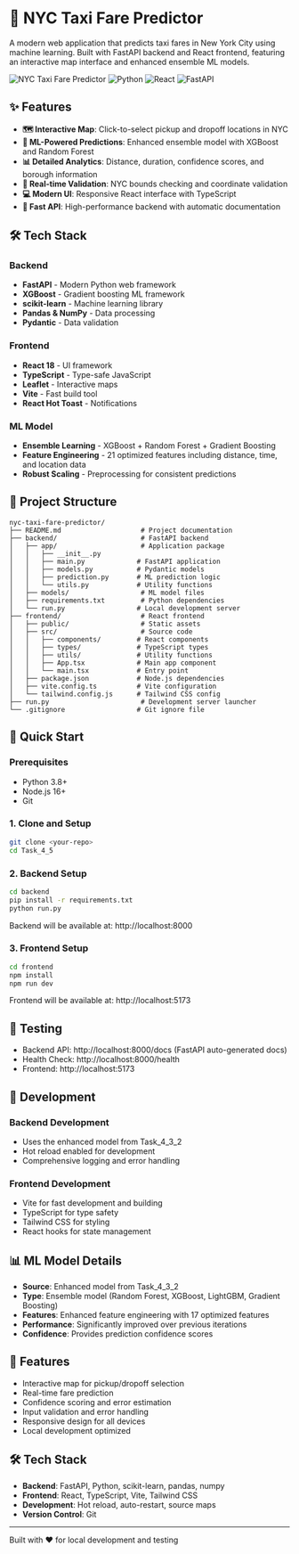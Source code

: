 # 🚖 NYC Taxi Fare Predictor

A modern web application that predicts taxi fares in New York City using machine learning. Built with FastAPI backend and React frontend, featuring an interactive map interface and enhanced ensemble ML models.

![NYC Taxi Fare Predictor](https://img.shields.io/badge/Status-Production%20Ready-brightgreen)
![Python](https://img.shields.io/badge/Python-3.11+-blue)
![React](https://img.shields.io/badge/React-18+-61DAFB)
![FastAPI](https://img.shields.io/badge/FastAPI-0.104+-009688)

## ✨ Features

- **🗺️ Interactive Map**: Click-to-select pickup and dropoff locations in NYC
- **🤖 ML-Powered Predictions**: Enhanced ensemble model with XGBoost and Random Forest
- **📊 Detailed Analytics**: Distance, duration, confidence scores, and borough information  
- **🎯 Real-time Validation**: NYC bounds checking and coordinate validation
- **💻 Modern UI**: Responsive React interface with TypeScript
- **🚀 Fast API**: High-performance backend with automatic documentation

## 🛠️ Tech Stack

### Backend
- **FastAPI** - Modern Python web framework
- **XGBoost** - Gradient boosting ML framework
- **scikit-learn** - Machine learning library
- **Pandas & NumPy** - Data processing
- **Pydantic** - Data validation

### Frontend  
- **React 18** - UI framework
- **TypeScript** - Type-safe JavaScript
- **Leaflet** - Interactive maps
- **Vite** - Fast build tool
- **React Hot Toast** - Notifications

### ML Model
- **Ensemble Learning** - XGBoost + Random Forest + Gradient Boosting
- **Feature Engineering** - 21 optimized features including distance, time, and location data
- **Robust Scaling** - Preprocessing for consistent predictions

## 📁 Project Structure
```
nyc-taxi-fare-predictor/
├── README.md                    # Project documentation
├── backend/                     # FastAPI backend
│   ├── app/                     # Application package
│   │   ├── __init__.py
│   │   ├── main.py             # FastAPI application
│   │   ├── models.py           # Pydantic models
│   │   ├── prediction.py       # ML prediction logic
│   │   └── utils.py            # Utility functions
│   ├── models/                  # ML model files
│   ├── requirements.txt         # Python dependencies
│   └── run.py                  # Local development server
├── frontend/                    # React frontend
│   ├── public/                  # Static assets
│   ├── src/                     # Source code
│   │   ├── components/         # React components
│   │   ├── types/              # TypeScript types
│   │   ├── utils/              # Utility functions
│   │   ├── App.tsx             # Main app component
│   │   └── main.tsx            # Entry point
│   ├── package.json            # Node.js dependencies
│   ├── vite.config.ts          # Vite configuration
│   └── tailwind.config.js      # Tailwind CSS config
├── run.py                       # Development server launcher
└── .gitignore                  # Git ignore file
```

## 🚀 Quick Start

### Prerequisites
- Python 3.8+
- Node.js 16+
- Git

### 1. Clone and Setup
```bash
git clone <your-repo>
cd Task_4_5
```

### 2. Backend Setup
```bash
cd backend
pip install -r requirements.txt
python run.py
```
Backend will be available at: http://localhost:8000

### 3. Frontend Setup
```bash
cd frontend
npm install
npm run dev
```
Frontend will be available at: http://localhost:5173

## 🧪 Testing
- Backend API: http://localhost:8000/docs (FastAPI auto-generated docs)
- Health Check: http://localhost:8000/health
- Frontend: http://localhost:5173

## 🔧 Development

### Backend Development
- Uses the enhanced model from Task_4_3_2
- Hot reload enabled for development
- Comprehensive logging and error handling

### Frontend Development
- Vite for fast development and building
- TypeScript for type safety
- Tailwind CSS for styling
- React hooks for state management

## 📊 ML Model Details
- **Source**: Enhanced model from Task_4_3_2
- **Type**: Ensemble model (Random Forest, XGBoost, LightGBM, Gradient Boosting)
- **Features**: Enhanced feature engineering with 17 optimized features
- **Performance**: Significantly improved over previous iterations
- **Confidence**: Provides prediction confidence scores

## 🎯 Features
- Interactive map for pickup/dropoff selection
- Real-time fare prediction
- Confidence scoring and error estimation
- Input validation and error handling
- Responsive design for all devices
- Local development optimized

## 🛠️ Tech Stack
- **Backend**: FastAPI, Python, scikit-learn, pandas, numpy
- **Frontend**: React, TypeScript, Vite, Tailwind CSS
- **Development**: Hot reload, auto-restart, source maps
- **Version Control**: Git

---
Built with ❤️ for local development and testing
